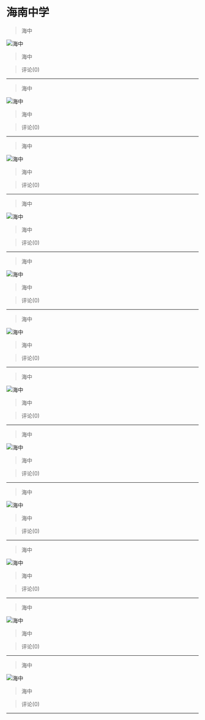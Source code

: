 # 海南中学

> 海中

![海中](https://pan.4a1801.life/d/NAS/Qzone/Albums/最爱/海南中学/01_海中_F190DAE3.webp)

> 海中

> 评论(0)

---

> 海中

![海中](https://pan.4a1801.life/d/NAS/Qzone/Albums/最爱/海南中学/02_海中_5BF6DDF1.webp)

> 海中

> 评论(0)

---

> 海中

![海中](https://pan.4a1801.life/d/NAS/Qzone/Albums/最爱/海南中学/03_海中_7F4922E0.webp)

> 海中

> 评论(0)

---

> 海中

![海中](https://pan.4a1801.life/d/NAS/Qzone/Albums/最爱/海南中学/04_海中_64057F4C.webp)

> 海中

> 评论(0)

---

> 海中

![海中](https://pan.4a1801.life/d/NAS/Qzone/Albums/最爱/海南中学/05_海中_8ED9FE6D.webp)

> 海中

> 评论(0)

---

> 海中

![海中](https://pan.4a1801.life/d/NAS/Qzone/Albums/最爱/海南中学/06_海中_D6CBBB44.webp)

> 海中

> 评论(0)

---

> 海中

![海中](https://pan.4a1801.life/d/NAS/Qzone/Albums/最爱/海南中学/07_海中_F12C0D0E.webp)

> 海中

> 评论(0)

---

> 海中

![海中](https://pan.4a1801.life/d/NAS/Qzone/Albums/最爱/海南中学/08_海中_572080C4.webp)

> 海中

> 评论(0)

---

> 海中

![海中](https://pan.4a1801.life/d/NAS/Qzone/Albums/最爱/海南中学/09_海中_BDA1CE97.webp)

> 海中

> 评论(0)

---

> 海中

![海中](https://pan.4a1801.life/d/NAS/Qzone/Albums/最爱/海南中学/10_海中_0A7B3F2E.webp)

> 海中

> 评论(0)

---

> 海中

![海中](https://pan.4a1801.life/d/NAS/Qzone/Albums/最爱/海南中学/11_海中_D6DD8904.webp)

> 海中

> 评论(0)

---

> 海中

![海中](https://pan.4a1801.life/d/NAS/Qzone/Albums/最爱/海南中学/12_海中_1C199B66.webp)

> 海中

> 评论(0)

---
